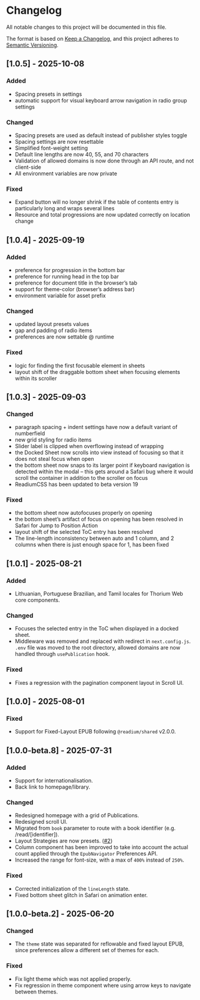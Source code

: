 # Changelog

All notable changes to this project will be documented in this file.

The format is based on [Keep a Changelog](https://keepachangelog.com/en/1.1.0/),
and this project adheres to [Semantic Versioning](https://semver.org/spec/v2.0.0.html).

## [1.0.5] - 2025-10-08

### Added

- Spacing presets in settings
- automatic support for visual keyboard arrow navigation in radio group settings

### Changed

- Spacing presets are used as default instead of publisher styles toggle
- Spacing settings are now resettable
- Simplified font-weight setting
- Default line lengths are now 40, 55, and 70 characters
- Validation of allowed domains is now done through an API route, and not client-side
- All environment variables are now private

### Fixed

- Expand button will no longer shrink if the table of contents entry is particularly long and wraps several lines
- Resource and total progressions are now updated correctly on location change

## [1.0.4] - 2025-09-19

### Added

- preference for progression in the bottom bar
- preference for running head in the top bar
- preference for document title in the browser’s tab
- support for theme-color (browser’s address bar)
- environment variable for asset prefix

### Changed

- updated layout presets values
- gap and padding of radio items
- preferences are now settable @ runtime

### Fixed

- logic for finding the first focusable element in sheets
- layout shift of the draggable bottom sheet when focusing elements within its scroller

## [1.0.3] - 2025-09-03

### Changed

- paragraph spacing + indent settings have now a default variant of numberfield
- new grid styling for radio items
- Slider label is clipped when overflowing instead of wrapping
- the Docked Sheet now scrolls into view instead of focusing so that it does not steal focus when open
- the bottom sheet now snaps to its larger point if keyboard navigation is detected within the modal – this gets around a Safari bug where it would scroll the container in addition to the scroller on focus
- ReadiumCSS has been updated to beta version 19

### Fixed

- the bottom sheet now autofocuses properly on opening
- the bottom sheet’s artifact of focus on opening has been resolved in Safari for Jump to Position Action
- layout shift of the selected ToC entry has been resolved
- The line-length inconsistency between auto and 1 column, and 2 columns when there is just enough space for 1, has been fixed

## [1.0.1] - 2025-08-21

### Added

- Lithuanian, Portuguese Brazilian, and Tamil locales for Thorium Web core components.

### Changed

- Focuses the selected entry in the ToC when displayed in a docked sheet.
- Middleware was removed and replaced with redirect in `next.config.js`. `.env` file was moved to the root directory, allowed domains are now handled through `usePublication` hook.

### Fixed

- Fixes a regression with the pagination component layout in Scroll UI.

## [1.0.0] - 2025-08-01

### Fixed

- Support for Fixed-Layout EPUB following `@readium/shared` v2.0.0.

## [1.0.0-beta.8] - 2025-07-31

### Added

- Support for internationalisation.
- Back link to homepage/library.

### Changed

- Redesigned homepage with a grid of Publications.
- Redesigned scroll UI.
- Migrated from `book` parameter to route with a book identifier (e.g. /read/[identifier]).
- Layout Strategies are now presets. ([#2](https://github.com/readium/playground/issues/2))
- Column component has been improved to take into account the actual count applied through the `EpubNavigator` Preferences API.
- Increased the range for font-size, with a max of `400%` instead of `250%`.

### Fixed

- Corrected initialization of the `lineLength` state.
- Fixed bottom sheet glitch in Safari on animation enter.

## [1.0.0-beta.2] - 2025-06-20

### Changed

- The `theme` state was separated for reflowable and fixed layout EPUB, since preferences allow a different set of themes for each.

### Fixed

- Fix light theme which was not applied properly.
- Fix regression in theme component where using arrow keys to navigate between themes.
